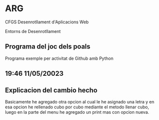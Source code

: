 # ARG

CFGS Desenrotllament d'Aplicacions Web

Entorns de Desenrotllament

## Programa del joc dels poals

Programa exemple per activitat de Github amb Python

## 19:46 11/05/20023

## Explicacion del cambio hecho

Basicamente he agregado otra opcion al cual le he asignado una letra y en esa opcion he rellenado cubo por cubo mediante el metodo llenar cubo, luego en la parte del menu he agregado un print mas con opcion nueva.